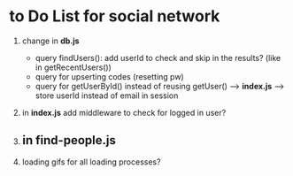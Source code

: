 # to Do List for social network

1. change in **db.js**
    - query findUsers(): add userId to check and skip in the results? (like in getRecentUsers())
    - query for upserting codes (resetting pw)
    - query for getUserById() instead of reusing getUser() --> **index.js** --> store userId instead of email in session
2. in **index.js** add middleware to check for logged in user?

3. in **find-people.js**
    -

4. loading gifs for all loading processes?
